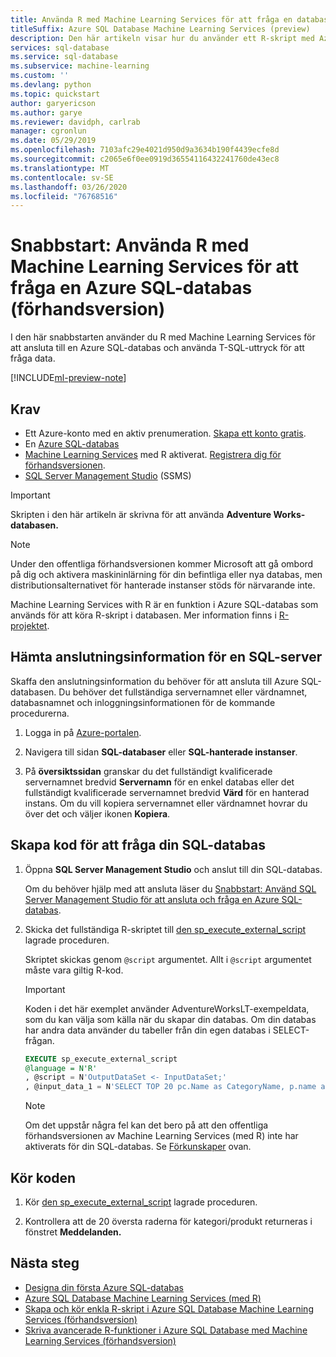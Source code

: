 ```yaml
---
title: Använda R med Machine Learning Services för att fråga en databas (förhandsgranskning)
titleSuffix: Azure SQL Database Machine Learning Services (preview)
description: Den här artikeln visar hur du använder ett R-skript med Azure SQL Database Machine Learning Services för att ansluta till en Azure SQL-databas och fråga den med Transact-SQL-uttryck.
services: sql-database
ms.service: sql-database
ms.subservice: machine-learning
ms.custom: ''
ms.devlang: python
ms.topic: quickstart
author: garyericson
ms.author: garye
ms.reviewer: davidph, carlrab
manager: cgronlun
ms.date: 05/29/2019
ms.openlocfilehash: 7103afc29e4021d950d9a3634b190f4439ecfe8d
ms.sourcegitcommit: c2065e6f0ee0919d36554116432241760de43ec8
ms.translationtype: MT
ms.contentlocale: sv-SE
ms.lasthandoff: 03/26/2020
ms.locfileid: "76768516"
---
```

# <a name="quickstart-use-r-with-machine-learning-services-to-query-an-azure-sql-database-preview"></a>Snabbstart: Använda R med Machine Learning Services för att fråga en Azure SQL-databas (förhandsversion)

I den här snabbstarten använder du R med Machine Learning Services för att ansluta till en Azure SQL-databas och använda T-SQL-uttryck för att fråga data.

[!INCLUDE[ml-preview-note](../../includes/sql-database-ml-preview-note.md)]

## <a name="prerequisites"></a>Krav

- Ett Azure-konto med en aktiv prenumeration. [Skapa ett konto gratis](https://azure.microsoft.com/free/?ref=microsoft.com&utm_source=microsoft.com&utm_medium=docs&utm_campaign=visualstudio).
- En [Azure SQL-databas](sql-database-single-database-get-started.md)
- [Machine Learning Services](sql-database-machine-learning-services-overview.md) med R aktiverat. [Registrera dig för förhandsversionen](sql-database-machine-learning-services-overview.md#signup).
- [SQL Server Management Studio](/sql/ssms/sql-server-management-studio-ssms) (SSMS)

> [!IMPORTANT]
> Skripten i den här artikeln är skrivna för att använda **Adventure Works-databasen.**

> [!NOTE]
> Under den offentliga förhandsversionen kommer Microsoft att gå ombord på dig och aktivera maskininlärning för din befintliga eller nya databas, men distributionsalternativet för hanterade instanser stöds för närvarande inte.

Machine Learning Services with R är en funktion i Azure SQL-databas som används för att köra R-skript i databasen. Mer information finns i [R-projektet](https://www.r-project.org/).

## <a name="get-sql-server-connection-information"></a>Hämta anslutningsinformation för en SQL-server

Skaffa den anslutningsinformation du behöver för att ansluta till Azure SQL-databasen. Du behöver det fullständiga servernamnet eller värdnamnet, databasnamnet och inloggningsinformationen för de kommande procedurerna.

1. Logga in på [Azure-portalen](https://portal.azure.com/).

2. Navigera till sidan **SQL-databaser** eller **SQL-hanterade instanser**.

3. På **översiktssidan** granskar du det fullständigt kvalificerade servernamnet bredvid **Servernamn** för en enkel databas eller det fullständigt kvalificerade servernamnet bredvid **Värd** för en hanterad instans. Om du vill kopiera servernamnet eller värdnamnet hovrar du över det och väljer ikonen **Kopiera**.

## <a name="create-code-to-query-your-sql-database"></a>Skapa kod för att fråga din SQL-databas

1. Öppna **SQL Server Management Studio** och anslut till din SQL-databas.

   Om du behöver hjälp med att ansluta läser du [Snabbstart: Använd SQL Server Management Studio för att ansluta och fråga en Azure SQL-databas](sql-database-connect-query-ssms.md).

1. Skicka det fullständiga R-skriptet till [den sp_execute_external_script](https://docs.microsoft.com/sql/relational-databases/system-stored-procedures/sp-execute-external-script-transact-sql) lagrade proceduren.

   Skriptet skickas genom `@script` argumentet. Allt i `@script` argumentet måste vara giltig R-kod.
   
   >[!IMPORTANT]
   >Koden i det här exemplet använder AdventureWorksLT-exempeldata, som du kan välja som källa när du skapar din databas. Om din databas har andra data använder du tabeller från din egen databas i SELECT-frågan. 

    ```sql
    EXECUTE sp_execute_external_script
    @language = N'R'
    , @script = N'OutputDataSet <- InputDataSet;'
    , @input_data_1 = N'SELECT TOP 20 pc.Name as CategoryName, p.name as ProductName FROM [SalesLT].[ProductCategory] pc JOIN [SalesLT].[Product] p ON pc.productcategoryid = p.productcategoryid'
    ```

   > [!NOTE]
   > Om det uppstår några fel kan det bero på att den offentliga förhandsversionen av Machine Learning Services (med R) inte har aktiverats för din SQL-databas. Se [Förkunskaper](#prerequisites) ovan.

## <a name="run-the-code"></a>Kör koden

1. Kör [den sp_execute_external_script](https://docs.microsoft.com/sql/relational-databases/system-stored-procedures/sp-execute-external-script-transact-sql) lagrade proceduren.

1. Kontrollera att de 20 översta raderna för kategori/produkt returneras i fönstret **Meddelanden.**

## <a name="next-steps"></a>Nästa steg

- [Designa din första Azure SQL-databas](sql-database-design-first-database.md)
- [Azure SQL Database Machine Learning Services (med R)](sql-database-machine-learning-services-overview.md)
- [Skapa och kör enkla R-skript i Azure SQL Database Machine Learning Services (förhandsversion)](sql-database-quickstart-r-create-script.md)
- [Skriva avancerade R-funktioner i Azure SQL Database med Machine Learning Services (förhandsversion)](sql-database-machine-learning-services-functions.md)
